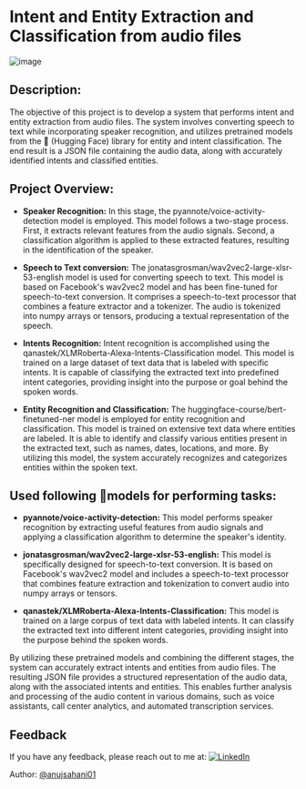 # Intent and Entity Extraction and Classification from audio files

![image](https://github.com/anujsahani01/Classification-Project/assets/83875986/bcac58b0-ca64-4ef8-aa85-6a237d69b513)


## Description: 

The objective of this project is to develop a system that performs intent and entity extraction from audio files. The system involves converting speech to text while incorporating speaker recognition, and utilizes pretrained models from the 🤗 (Hugging Face) library for entity and intent classification. The end result is a JSON file containing the audio data, along with accurately identified intents and classified entities.


## Project Overview:

* **Speaker Recognition:** In this stage, the pyannote/voice-activity-detection model is employed. This model follows a two-stage process. First, it extracts relevant features from the audio signals. Second, a classification algorithm is applied to these extracted features, resulting in the identification of the speaker.
  
* **Speech to Text conversion:** The jonatasgrosman/wav2vec2-large-xlsr-53-english model is used for converting speech to text. This model is based on Facebook's wav2vec2 model and has been fine-tuned for speech-to-text conversion. It comprises a speech-to-text processor that combines a feature extractor and a tokenizer. The audio is tokenized into numpy arrays or tensors, producing a textual representation of the speech.
  
* **Intents Recognition:** Intent recognition is accomplished using the qanastek/XLMRoberta-Alexa-Intents-Classification model. This model is trained on a large dataset of text data that is labeled with specific intents. It is capable of classifying the extracted text into predefined intent categories, providing insight into the purpose or goal behind the spoken words.
  
* **Entity Recognition and Classification:** The huggingface-course/bert-finetuned-ner model is employed for entity recognition and classification. This model is trained on extensive text data where entities are labeled. It is able to identify and classify various entities present in the extracted text, such as names, dates, locations, and more. By utilizing this model, the system accurately recognizes and categorizes entities within the spoken text.

## Used following 🤗models for performing tasks:

* **pyannote/voice-activity-detection:** This model performs speaker recognition by extracting useful features from audio signals and applying a classification algorithm to determine the speaker's identity.

* **jonatasgrosman/wav2vec2-large-xlsr-53-english:** This model is specifically designed for speech-to-text conversion. It is based on Facebook's wav2vec2 model and includes a speech-to-text processor that combines feature extraction and tokenization to convert audio into numpy arrays or tensors.

* **qanastek/XLMRoberta-Alexa-Intents-Classification:** This model is trained on a large corpus of text data with labeled intents. It can classify the extracted text into different intent categories, providing insight into the purpose behind the spoken words.

By utilizing these pretrained models and combining the different stages, the system can accurately extract intents and entities from audio files. The resulting JSON file provides a structured representation of the audio data, along with the associated intents and entities. This enables further analysis and processing of the audio content in various domains, such as voice assistants, call center analytics, and automated transcription services.


## Feedback

If you have any feedback, please reach out to me at: [![LinkedIn](https://img.shields.io/badge/LinkedIn-%230077B5.svg?logo=linkedin&logoColor=white)](https://linkedin.com/in/anuj-sahani-34363725b) 

Author: [@anujsahani01](https://github.com/anujsahani01)

